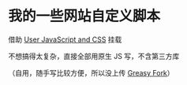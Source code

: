 # 我的一些网站自定义脚本

借助 [User JavaScript and CSS](https://chrome.google.com/webstore/detail/user-javascript-and-css/nbhcbdghjpllgmfilhnhkllmkecfmpld) 挂载

不想搞得太复杂，直接全部用原生 JS 写，不含第三方库

（自用，随手写比较方便，所以没上传 [Greasy Fork](https://greasyfork.org/)）
